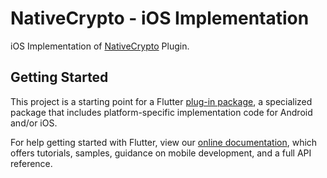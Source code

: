 # NativeCrypto - iOS Implementation

iOS Implementation of [NativeCrypto][1] Plugin.

## Getting Started

This project is a starting point for a Flutter [plug-in package][2], a specialized package that includes platform-specific implementation code for Android and/or iOS.

For help getting started with Flutter, view our [online documentation][3], which offers tutorials, samples, guidance on mobile development, and a full API reference.

[1]: ../../README.md
[2]: https://flutter.dev/developing-packages/
[3]: https://flutter.dev/docs
